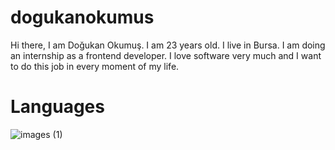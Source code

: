 # dogukanokumus

Hi there, I am Doğukan Okumuş. I am 23 years old. I live in Bursa. I am doing an internship as a frontend developer. I love software very much and I want to do this job in every moment of my life.

# Languages 



                       
![images (1)](https://user-images.githubusercontent.com/109750560/196691417-262f3591-97e8-4c8d-b4f1-a3a0e6a8124e.png)



